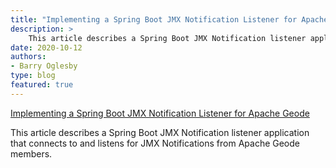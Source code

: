 ```yaml
---
title: "Implementing a Spring Boot JMX Notification Listener for Apache Geode"
description: >
    This article describes a Spring Boot JMX Notification listener application.
date: 2020-10-12
authors: 
- Barry Oglesby
type: blog
featured: true
---
```


[Implementing a Spring Boot JMX Notification Listener for Apache Geode](https://medium.com/@boglesby_2508/implementing-a-spring-boot-jmx-notification-listener-for-apache-geode-f50b743549e1?source=friends_link&sk=89c8968ae93ce71c1e480d14c0e601c1)

This article describes a Spring Boot JMX Notification listener application that connects to and listens for JMX Notifications from Apache Geode members.



